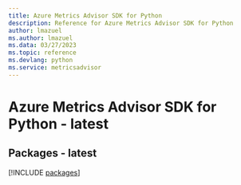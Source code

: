 ```yaml
---
title: Azure Metrics Advisor SDK for Python
description: Reference for Azure Metrics Advisor SDK for Python
author: lmazuel
ms.author: lmazuel
ms.data: 03/27/2023
ms.topic: reference
ms.devlang: python
ms.service: metricsadvisor
---
```

# Azure Metrics Advisor SDK for Python - latest
## Packages - latest
[!INCLUDE [packages](metrics-advisor-index.md)]